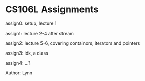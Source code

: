 # CS106L Assignments 
assign0: setup, lecture 1

assign1: lecture 2-4 after stream

assign2: lecture 5-6, covering containors, iterators and pointers

assign3: idk, a class

assign4: ...?

Author: Lynn
